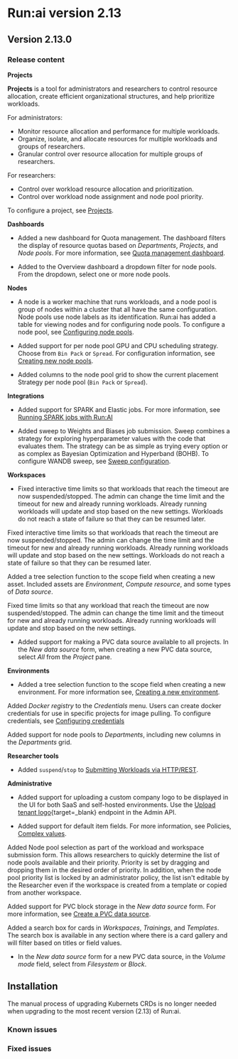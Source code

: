# Run:ai version 2.13

## Version 2.13.0

### Release content

<!-- RUN-9024/9027 Ray Support - schedule and support of Ray Jobs -->

<!-- RUN-9312/9313 Projects V2 -->
**Projects**

**Projects** is a tool for administrators and researchers to control resource allocation, create efficient organizational structures, and help prioritize workloads.

For administrators:

* Monitor resource allocation and performance for multiple workloads.
* Organize, isolate, and allocate resources for multiple workloads and groups of researchers.
* Granular control over resource allocation for multiple groups of researchers.

For researchers:

* Control over workload resource allocation and prioritization.
* Control over workload node assignment and node pool priority.

To configure a project, see [Projects](../admin/admin-ui-setup/project-setup.md).

**Dashboards**
<!-- RUN9530/9577 New Dashboard for Quota management -->
* Added a new dashboard for Quota management. The dashboard filters the display of resource quotas based on *Departments*, *Projects*, and *Node pools*. For more information, see [Quota management dashboard](../admin/admin-ui-setup/dashboard-analysis.md#quota-management-dashboard).

* Added to the Overview dashboard a dropdown filter for node pools. From the dropdown, select one or more node pools.

<!-- RUN-9359/9360 Incorporating Node Pools in Workspaces -->
**Nodes**

* A node is a worker machine that runs workloads, and a node pool is group of nodes within a cluster that all have the same configuration. Node pools use node labels as its identification. Run:ai has added a table for viewing nodes and for configuring node pools. To configure a node pool, see [Configuring node pools](../Researcher/scheduling/using-node-pools.md#creating-new-node-pools).

<!-- RUN-9960/9961 Per node-pool GPU placement strategy -->
* Added support for per node pool GPU and CPU scheduling strategy. Choose from `Bin Pack` or `Spread`. For configuration information, see [Creating new node pools](../Researcher/scheduling/using-node-pools.md#creating-new-node-pools).

* Added columns to the node pool grid to show the current placement Strategy per node pool (`Bin Pack` or `Spread`).

**Integrations**
<!-- RUN-9651/9652 Schedule and support of Elastic Jobs (Spark) -->
* Added support for SPARK and Elastic jobs. For more information, see [Running SPARK jobs with Run:AI](../admin/integration/spark.md#)

<!-- RUN-8748/8958 RUN-9627/10483 WANDB-SWEEP & Run.ai integration / WANDB SWEEP Integration - phase 2 -->
* Added sweep to Weights and Biases job submission. Sweep combines a strategy for exploring hyperparameter values with the code that evaluates them. The strategy can be as simple as trying every option or as complex as Bayesian Optimization and Hyperband (BOHB). To configure WANDB sweep, see [Sweep configuration](../admin/integration/weights-and-biases.md#sweep-configuration).

**Workspaces**
<!-- RUN-9270/9274 - Interactive Time limit Fixes -->
* Fixed interactive time limits so that workloads that reach the timeout are now suspended/stopped. The admin can change the time limit and the timeout for new and already running workloads. Already running workloads will update and stop based on the new settings. Workloads do not reach a state of failure so that they can be resumed later.

Fixed interactive time limits so that workloads that reach the timeout are now suspended/stopped. The admin can change the time limit and the timeout for new and already running workloads. Already running workloads will update and stop based on the new settings. Workloads do not reach a state of failure so that they can be resumed later.

<!-- RUN-8862/9292 - Department as a workspace asset creation scope - phase 1 -->
Added a tree selection function to the scope field when creating a new asset.  Included assets are *Environment*, *Compute resource*,  and some types of *Data source*.


Fixed time limits so that any workload that reach the timeout are now suspended/stopped. The admin can change the time limit and the timeout for new and already running workloads. Already running workloads will update and stop based on the new settings.
<!-- RUN-8904/8960 - Cluster wide PVC in workspaces -->
* Added support for making a PVC data source available to all projects. In the *New data source* form, when creating a new PVC data source, select *All* from the *Project* pane.

**Environments**
<!-- RUN-8862/9292 - Department as a workspace asset creation scope - phase 1 -->
* Added a tree selection function to the scope field when creating a new environment. For more information see, [Creating a new environment](../Researcher/user-interface/workspaces/create/create-env.md#creating-a-new-environment).

<!-- RUN-9843/9852 - Allow researcher to create docker registry secrets -->
Added *Docker registry* to the *Credentials* menu. Users can create docker credentials for use in specific projects for image pulling. To configure credentials, see [Configuring credentials](../admin/admin-ui-setup/credentials-setup.md#configuring-credentials)

<!-- RUN-8453/8454/8927 Technical documentation of 'Projects new parameters and options' use existing namespace, status, and more  -->

<!-- RUN-10105/10106 Align Departments with Projects V2 -->
Added support for node pools to *Departments*, including new columns in the *Departments* grid.

**Researcher tools**
<!-- RUN-8631/8880 Researcher API for train jobs -->
* Added `suspend`/`stop` to [Submitting Workloads via HTTP/REST](../developer/cluster-api/submit-rest.md).

**Administrative**
<!-- RUN-7757/9296 Custom logo in UI -->
* Added support for uploading a custom company logo to be displayed in the UI for both SaaS and self-hosted environments. Use the  [Upload tenant logo](https://app.run.ai/api/docs#tag/Tenant/operation/upload_tenant_logo){target=_blank} endpoint in the Admin API.

<!-- RUN-10588/10590 Allow workload policy to prevent the use of a new pvc -->
* Added support for default item fields. For more information, see Policies, [Complex values](../admin/workloads/policies.md#complex-values).

<!-- RUN-9521/9522  Provide a description in CLI when command fails no need to document-->


<!-- RUN-10287/10317/10313-10851 Show Node pools priority list according to workspace policy -->
Added Node pool selection as part of the workload and workspace submission form. This allows researchers to quickly determine the list of node pools available and their priority. Priority is set by dragging and dropping them in the desired order of priority. In addition, when the node pool priority list is locked by an administrator policy, the list isn't editable by the Researcher even if the workspace is created from a template or copied from another workspace.

<!-- RUN-9826/10186 Support PVC from block storage -->
Added support for PVC block storage in the *New data source* form. For more information, see [Create a PVC data source](../Researcher/user-interface/workspaces/create/create-ds.md#create-a-pvc-data-source).

<!-- RUN-9364/10850 Search box for cards in V2 assets -->
Added a search box for cards in *Workspaces*, *Trainings*, and *Templates*. The search box is available in any section where there is a card gallery and will filter based on titles or field values.

* In the *New data source* form for a new PVC data source, in the *Volume mode* field, select from *Filesystem* or *Block*.


## Installation

The manual process of upgrading Kubernets CRDs is no longer needed when upgrading to the most recent version (2.13) of Run:ai.
### Known issues

### Fixed issues
